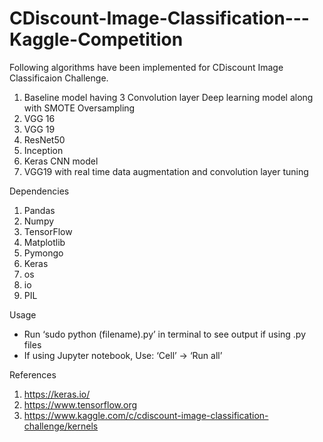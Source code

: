 # CDiscount-Image-Classification---Kaggle-Competition


Following algorithms have been implemented for CDiscount Image Classificaion Challenge. 
1.	Baseline model having 3 Convolution layer Deep learning model along with SMOTE Oversampling
2. 	VGG 16 
3. 	VGG 19
4. 	ResNet50
5. 	Inception
6. 	Keras CNN model
7. 	VGG19 with real time data augmentation and convolution layer tuning

Dependencies
1.	Pandas
2.	Numpy
3.	TensorFlow
4.	Matplotlib
5.	Pymongo
6.	Keras
7.	os
8.	io
9. 	PIL

Usage
-	Run ‘sudo python (filename).py’ in terminal to see output if using .py files
-	If using Jupyter notebook, Use: ‘Cell’ -> ‘Run all’

References
1.	https://keras.io/
2.	https://www.tensorflow.org
3.	https://www.kaggle.com/c/cdiscount-image-classification-challenge/kernels

